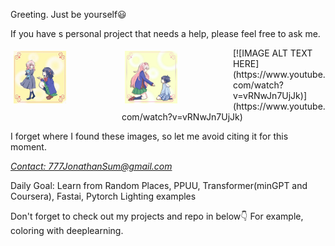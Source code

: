 Greeting. Just be yourself😃 

If you have s personal project that needs a help, please feel free to ask me.


<div style = "
  content: "";
  clear: both;
  display: table;
">
  <div style="  float: left;
  width: 33.33%;
  padding: 5px;
  ">
    <img src="https://github.com/JonathanSum/JonathanSum/blob/master/112.jpg?raw=true" width="50%">
  </div>
  <div style="  float: left;
  width: 33.33%;
  padding: 5px;
  ">
    <img src="https://github.com/JonathanSum/JonathanSum/blob/master/111.jpg?raw=true" width="50%">
  </div>
  <div style="  float: left;
  width: 33.33%;
  padding: 5px;
  ">

  </div>
  [![IMAGE ALT TEXT HERE](https://www.youtube.com/watch?v=vRNwJn7UjJk)](https://www.youtube.com/watch?v=vRNwJn7UjJk)
</div>

<p>I forget where I found these images, so let me avoid citing it for this moment.</p>
<address>
<a href="mailto:777JonathanSum@gmail.com">Contact: 777JonathanSum@gmail.com</a><br>
</address>

Daily Goal: Learn from Random Places, PPUU, Transformer(minGPT and Coursera), Fastai, Pytorch Lighting examples
<br>


Don't forget to check out my projects and repo in below👇
For example, coloring with deeplearning.
